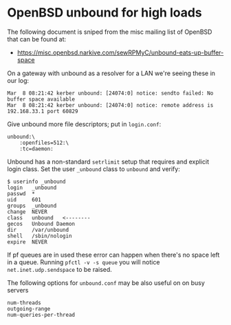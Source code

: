 ---
---

# OpenBSD unbound for high loads
The following document is sniped from the misc mailing list of OpenBSD that can be found at:
* https://misc.openbsd.narkive.com/sewRPMyC/unbound-eats-up-buffer-space

On a gateway with unbound as a resolver for a LAN we're seeing these in our log:

```
Mar  8 08:21:42 kerber unbound: [24074:0] notice: sendto failed: No buffer space available
Mar  8 08:21:42 kerber unbound: [24074:0] notice: remote address is 192.168.33.1 port 60829
```

Give unbound more file descriptors; put in `login.conf`:

```
unbound:\
    :openfiles=512:\
    :tc=daemon:
```

Unbound has a non-standard `setrlimit` setup that requires and explicit login class. Set the user `_unbound` class to `unbound` and verify:

```
$ userinfo _unbound
login   _unbound
passwd  *
uid     601
groups  _unbound
change  NEVER
class   unbound   <--------
gecos   Unbound Daemon
dir     /var/unbound
shell   /sbin/nologin
expire  NEVER
```

If pf queues are in used these error can happen when there's no space left in a queue.
Running `pfctl -v -s queue` you will notice `net.inet.udp.sendspace` to be raised.

The following options for `unbound.conf` may be also useful on on busy servers

```
num-⁠threads
outgoing-⁠range
num-⁠queries-⁠per-⁠thread
```
